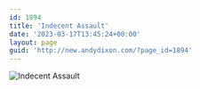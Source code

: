 ```yaml
---
id: 1894
title: 'Indecent Assault'
date: '2023-03-17T13:45:24+00:00'
layout: page
guid: 'http://new.andydixon.com/?page_id=1894'
---
```


![Indecent Assault](https://i0.wp.com/assets.g8x2.ldn.idrivee2-23.com/posters/Indecent%20Assault%2001.jpg?w=1200&ssl=1 "Indecent Assault")